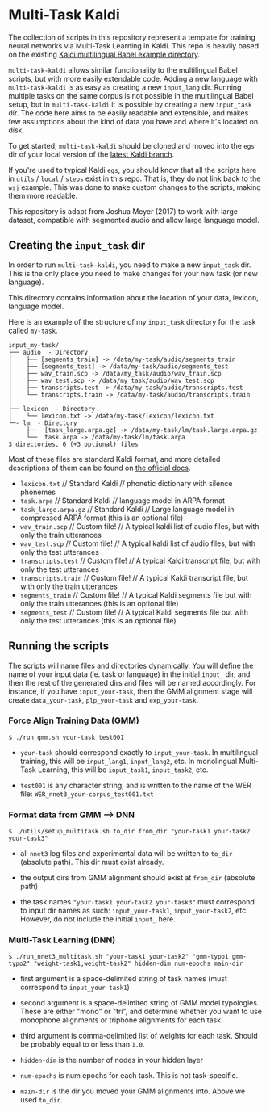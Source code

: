 Multi-Task Kaldi
================

The collection of scripts in this repository represent a template for training neural networks via Multi-Task Learning in Kaldi. This repo is heavily based on the existing [Kaldi multilingual Babel example directory](https://github.com/kaldi-asr/kaldi/tree/master/egs/babel_multilang/s5).

`multi-task-kaldi` allows similar functionality to the multilingual Babel scripts, but with more easily extendable code. Adding a new language with `multi-task-kaldi` is as easy as creating a new `input_lang` dir. Running multiple tasks on the same corpus is not possible in the multilingual Babel setup, but in `multi-task-kaldi` it is possible by creating a new `input_task` dir. The code here aims to be easily readable and extensible, and makes few assumptions about the kind of data you have and where it's located on disk.

To get started, `multi-task-kaldi` should be cloned and moved into the `egs` dir of your local version of the [latest Kaldi branch](https://github.com/kaldi-asr/kaldi).


If you're used to typical Kaldi `egs`, you should know that all the scripts here in `utils` / `local` / `steps` exist in this repo. That is, they do not link back to the `wsj` example. This was done to make custom changes to the scripts, making them more readable.

This repository is adapt from Joshua Meyer (2017) to work with large dataset, compatible with segmented audio and allow large language model.

Creating the `input_task` dir
------------------------------------

In order to run `multi-task-kaldi`, you need to make a new `input_task` dir. This is the only place you need to make changes for your new task (or new language).

This directory contains information about the location of your data, lexicon, language model.

Here is an example of the structure of my `input_task` directory for the task called `my-task`.

```
input_my-task/
├── audio  - Directory 
│    ├── [segments_train] -> /data/my-task/audio/segments_train
│    ├── [segments_test] -> /data/my-task/audio/segments_test
│    ├── wav_train.scp -> /data/my_task/audio/wav_train.scp 
│    ├── wav_test.scp -> /data/my_task/audio/wav_test.scp 
│    ├── transcripts.test -> /data/my-task/audio/transcripts.test
│    └── transcripts.train -> /data/my-task/audio/transcripts.train
│
├── lexicon  - Directory 
│    └── lexicon.txt -> /data/my-task/lexicon/lexicon.txt
└─- lm  - Directory 
     ├──  [task_large.arpa.gz] -> /data/my-task/lm/task.large.arpa.gz
     └──  task.arpa -> /data/my-task/lm/task.arpa
3 directories, 6 (+3 optional) files
```

Most of these files are standard Kaldi format, and more detailed descriptions of them can be found on [the official docs](http://kaldi-asr.org/doc/data_prep.html).


- `lexicon.txt` // Standard Kaldi // phonetic dictionary with silence phonemes
- `task.arpa` // Standard Kaldi // language model in ARPA format
- `task_large.arpa.gz` // Standard Kaldi // Large language model in compressed ARPA format (this is an optional file)
- `wav_train.scp` // Custom file! // A typical kaldi list of audio files, but with only the train utterances
- `wav_test.scp` // Custom file! // A typical kaldi  list of audio files, but with only the test utterances
- `transcripts.test` // Custom file! // A typical Kaldi transcript file, but with only the test utterances
- `transcripts.train` // Custom file! // A typical Kaldi transcript file, but with only the train utterances
- `segments_train` // Custom file! // A typical Kaldi segments file but with only the train utterances (this is an optional file)
- `segments_test` // Custom file! // A typical Kaldi segments file but with only the test utterances (this is an optional file)



Running the scripts
------------------------------------



The scripts will name files and directories dynamically. You will define the name of your input data (ie. task or language) in the initial `input_` dir, and then the rest of the generated dirs and files will be named accordingly. For instance, if you have `input_your-task`, then the GMM alignment stage will create `data_your-task`, `plp_your-task` and `exp_your-task`.



### Force Align Training Data (GMM)

`$ ./run_gmm.sh your-task test001`

- `your-task` should correspond exactly to `input_your-task`. In multilingual training, this will be `input_lang1`, `input_lang2`, etc. In monolingual Multi-Task Learning, this will be `input_task1`, `input_task2`, etc.

- `test001` is any character string, and is written to the name of the WER file: `WER_nnet3_your-corpus_test001.txt`


### Format data from GMM --> DNN

`$ ./utils/setup_multitask.sh to_dir from_dir "your-task1 your-task2 your-task3"`

- all `nnet3` log files and experimental data will be written to `to_dir` (absolute path). This dir must exist already.

- the output dirs from GMM alignment should exist at `from_dir` (absolute path)

- the task names `"your-task1 your-task2 your-task3"` must correspond to input dir names as such: `input_your-task1`, `input_your-task2`, etc. However, do not include the initial `input_` here.





### Multi-Task Learning (DNN)

`$ ./run_nnet3_multitask.sh "your-task1 your-task2" "gmm-typo1 gmm-typo2" "weight-task1,weight-task2" hidden-dim num-epochs main-dir`


- first argument is a space-delimited string of task names (must correspond to `input_your-task1`)

- second argument is a space-delimited string of GMM model typologies. These are either "mono" or "tri", and determine whether you want to use monophone alignments or triphone alignments for each task.

- third argument is comma-delimited list of weights for each task. Should be probably equal to or less than `1.0`.

- `hidden-dim` is the number of nodes in your hidden layer

- `num-epochs` is num epochs for each task. This is not task-specific.

- `main-dir` is the dir you moved your GMM alignments into. Above we used `to_dir`.
